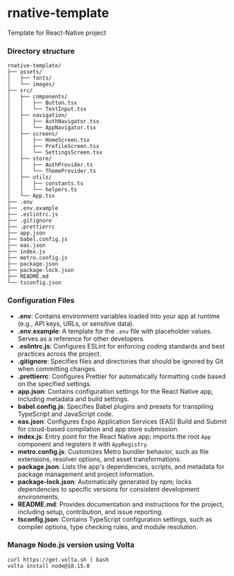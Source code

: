 # rnative-template
Template for React-Native project

### Directory structure
```
rnative-template/
├── assets/
│   ├── fonts/
│   └── images/
├── src/
│   ├── components/
│   │   ├── Button.tsx
│   │   └── TextInput.tsx
│   ├── navigation/
│   │   ├── AuthNavigator.tsx
│   │   └── AppNavigator.tsx
│   ├── screens/
│   │   ├── HomeScreen.tsx
│   │   ├── ProfileScreen.tsx
│   │   └── SettingsScreen.tsx
│   ├── store/
│   │   ├── AuthProvider.ts
│   │   └── ThemeProvider.ts
│   ├── utils/
│   │   ├── constants.ts
│   │   └── helpers.ts
│   └── App.tsx
├── .env
├── .env.example
├── .eslintrc.js
├── .gitignore
├── .prettierrc
├── app.json
├── babel.config.js
├── eas.json
├── index.js
├── metro.config.js
├── package.json
├── package-lock.json
├── README.md
└── tsconfig.json
```

### Configuration Files

- **.env**: Contains environment variables loaded into your app at runtime (e.g., API keys, URLs, or sensitive data).
- **.env.example**: A template for the `.env` file with placeholder values. Serves as a reference for other developers.
- **.eslintrc.js**: Configures ESLint for enforcing coding standards and best practices across the project.
- **.gitignore**: Specifies files and directories that should be ignored by Git when committing changes.
- **.prettierrc**: Configures Prettier for automatically formatting code based on the specified settings.
- **app.json**: Contains configuration settings for the React Native app, including metadata and build settings.
- **babel.config.js**: Specifies Babel plugins and presets for transpiling TypeScript and JavaScript code.
- **eas.json**: Configures Expo Application Services (EAS) Build and Submit for cloud-based compilation and app store submission.
- **index.js**: Entry point for the React Native app; imports the root `App` component and registers it with `AppRegistry`.
- **metro.config.js**: Customizes Metro bundler behavior, such as file extensions, resolver options, and asset transformations.
- **package.json**: Lists the app's dependencies, scripts, and metadata for package management and project information.
- **package-lock.json**: Automatically generated by npm; locks dependencies to specific versions for consistent development environments.
- **README.md**: Provides documentation and instructions for the project, including setup, contribution, and issue reporting.
- **tsconfig.json**: Contains TypeScript configuration settings, such as compiler options, type checking rules, and module resolution.

### Manage Node.js version using Volta

```shell
curl https://get.volta.sh | bash
volta install node@18.15.0
```